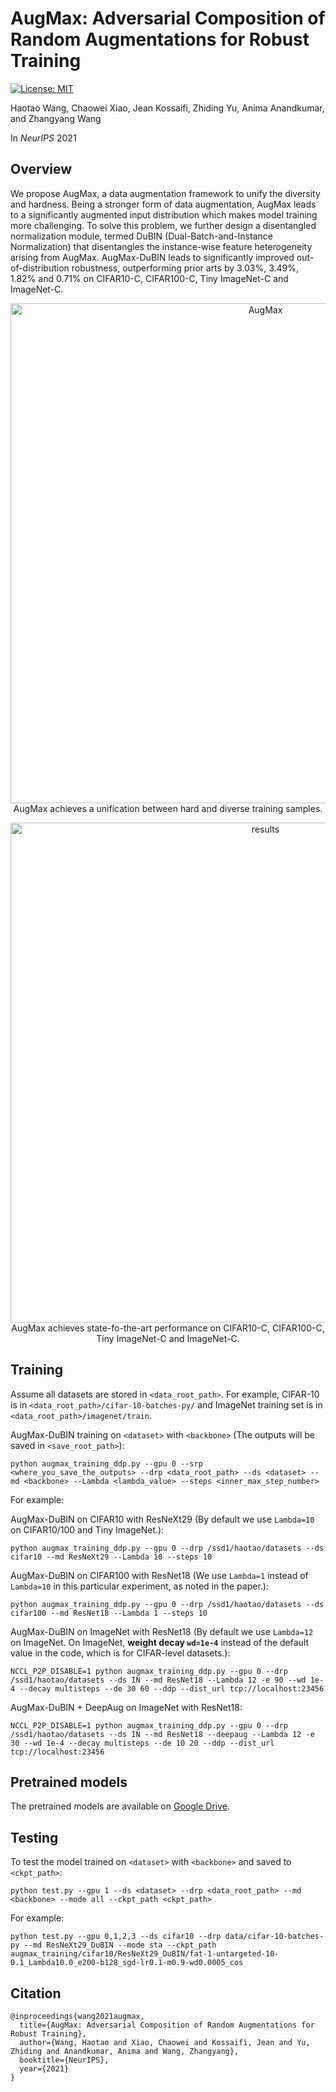 # AugMax: Adversarial Composition of Random Augmentations for Robust Training

[![License: MIT](https://img.shields.io/badge/License-MIT-green.svg)](https://opensource.org/licenses/MIT)

Haotao Wang, Chaowei Xiao, Jean Kossaifi, Zhiding Yu, Anima Anandkumar, and Zhangyang Wang

In _NeurIPS_ 2021

## Overview

We propose AugMax, a data augmentation framework to unify the diversity and hardness. Being a stronger form of data augmentation, AugMax leads to a significantly augmented input distribution which makes model training more challenging. To solve this problem, we further design a disentangled normalization module, termed DuBIN (Dual-Batch-and-Instance Normalization) that disentangles the instance-wise feature heterogeneity arising from AugMax. AugMax-DuBIN leads to significantly improved out-of-distribution robustness, outperforming prior arts by 3.03%, 3.49%, 1.82% and 0.71% on CIFAR10-C, CIFAR100-C, Tiny ImageNet-C and ImageNet-C.

<p align="center">
  <img src="images/AugMax.PNG" alt="AugMax" width="800"/></br>
  <span align="center">AugMax achieves a unification between hard and diverse training samples.</span>
</p>

<p align="center">
  <img src="images/results.PNG" alt="results" width="800"/></br>
  <span align="center">AugMax achieves state-fo-the-art performance on CIFAR10-C, CIFAR100-C, Tiny ImageNet-C and ImageNet-C.</span>
</p>


## Training

Assume all datasets are stored in `<data_root_path>`. For example, CIFAR-10 is in `<data_root_path>/cifar-10-batches-py/` and ImageNet training set is in `<data_root_path>/imagenet/train`. 

AugMax-DuBIN training on `<dataset>` with `<backbone>` (The outputs will be saved in `<save_root_path>`):

```
python augmax_training_ddp.py --gpu 0 --srp <where_you_save_the_outputs> --drp <data_root_path> --ds <dataset> --md <backbone> --Lambda <lambda_value> --steps <inner_max_step_number>
```

For example:

AugMax-DuBIN on CIFAR10 with ResNeXt29 (By default we use `Lambda=10` on CIFAR10/100 and Tiny ImageNet.):

```
python augmax_training_ddp.py --gpu 0 --drp /ssd1/haotao/datasets --ds cifar10 --md ResNeXt29 --Lambda 10 --steps 10
```

AugMax-DuBIN on CIFAR100 with ResNet18 (We use `Lambda=1` instead of `Lambda=10` in this particular experiment, as noted in the paper.):

```
python augmax_training_ddp.py --gpu 0 --drp /ssd1/haotao/datasets --ds cifar100 --md ResNet18 --Lambda 1 --steps 10
```

AugMax-DuBIN on ImageNet with ResNet18 (By default we use `Lambda=12` on ImageNet. On ImageNet, **weight decay `wd=1e-4`** instead of the default value in the code, which is for CIFAR-level datasets.):

```
NCCL_P2P_DISABLE=1 python augmax_training_ddp.py --gpu 0 --drp /ssd1/haotao/datasets --ds IN --md ResNet18 --Lambda 12 -e 90 --wd 1e-4 --decay multisteps --de 30 60 --ddp --dist_url tcp://localhost:23456
```

AugMax-DuBIN + DeepAug on ImageNet with ResNet18:

```
NCCL_P2P_DISABLE=1 python augmax_training_ddp.py --gpu 0 --drp /ssd1/haotao/datasets --ds IN --md ResNet18 --deepaug --Lambda 12 -e 30 --wd 1e-4 --decay multisteps --de 10 20 --ddp --dist_url tcp://localhost:23456
```

## Pretrained models

The pretrained models are available on [Google Drive](https://drive.google.com/drive/folders/1GH1fjWQuTYruUU7P7BM52Erg2tAfNJuj?usp=sharing).

## Testing

To test the model trained on `<dataset>` with `<backbone>` and saved to `<ckpt_path>`:

```
python test.py --gpu 1 --ds <dataset> --drp <data_root_path> --md <backbone> --mode all --ckpt_path <ckpt_path>
```

For example:

```
python test.py --gpu 0,1,2,3 --ds cifar10 --drp data/cifar-10-batches-py --md ResNeXt29_DuBIN --mode sta --ckpt_path augmax_training/cifar10/ResNeXt29_DuBIN/fat-1-untargeted-10-0.1_Lambda10.0_e200-b128_sgd-lr0.1-m0.9-wd0.0005_cos
```

## Citation
```
@inproceedings{wang2021augmax,
  title={AugMax: Adversarial Composition of Random Augmentations for Robust Training},
  author={Wang, Haotao and Xiao, Chaowei and Kossaifi, Jean and Yu, Zhiding and Anandkumar, Anima and Wang, Zhangyang},
  booktitle={NeurIPS},
  year={2021}
}
```
